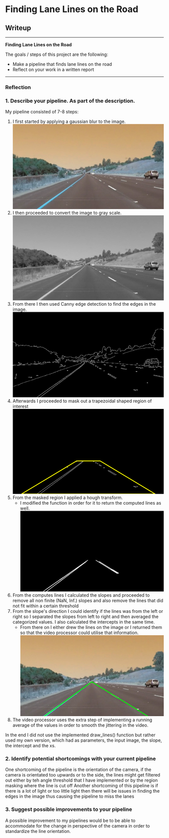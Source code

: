# **Finding Lane Lines on the Road** 

## Writeup

---

**Finding Lane Lines on the Road**

The goals / steps of this project are the following:
* Make a pipeline that finds lane lines on the road
* Reflect on your work in a written report


[//]: # (Image References)

[image1]: ./report_images/step1.png "Gaussian"
[image2]: ./report_images/step2.png "Grayscale"
[image3]: ./report_images/step3.png "Canny"
[image4]: ./report_images/step4.png "Mask"
[image5]: ./report_images/step5.png "Hough"
[image6]: ./report_images/step6.png "Lines"

---

### Reflection

### 1. Describe your pipeline. As part of the description.

My pipeline consisted of 7-8 steps:
1. I first started by applying a gaussian blur to the image.
![alt text][image1]
2. I then proceeded to convert the image to gray scale.
![alt text][image2]
3. From there I then used Canny edge detection to find the edges in the image.
![alt text][image3]
4. Afterwards I proceeded to mask out a trapezoidal shaped region of interest
![alt text][image4]
5. From the masked region I applied a hough transform. 
   * I modified the function in order for it to return the computed lines as well.
![alt text][image5]
6. From the computes lines I calculated the slopes and proceeded to remove all non finite (NaN, Inf.) slopes and also remove the lines that did not fit within a certain threshold
7. From the slope's direction I could identify if the lines was from the left or right so I separated the slopes from left to right and then averaged the categorized values. I also calculated the intercepts in the same time.
   * From there on I either drew the lines on the image or I returned them so that the video processor could utilise that information.
![alt text][image6]
8. The video processor uses the extra step of implementing a running average of the values in order to smooth the jittering in the video.

In the end I did not use the implemented draw_lines() function but rather used my own version, which had as parameters, the input image, the slope, the intercept and the xs.

### 2. Identify potential shortcomings with your current pipeline

One shortcoming of the pipeline is the orientation of the camera, if the camera is orientated too upwards or to the side, the lines might get filtered out either by teh angle threshold that I have implemented or by the region masking where the line is cut off
Another shortcoming of this pipeline is if there is a lot of light or too little light then there will be issues in finding the edges in the image thus causing the pipeline to miss the lanes

### 3. Suggest possible improvements to your pipeline

A possible improvement to my pipelines would be to be able to accommodate for the change in perspective of the camera in order to standardize the line orientation.
